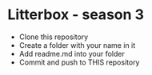 Litterbox - season 3
==========

- Clone this repository
- Create a folder with your name in it
- Add readme.md into your folder
- Commit and push to THIS repository

